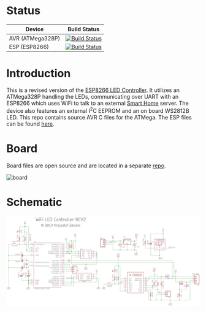# Status
| Device           | Build Status                                                                                                                                        |
|------------------|-----------------------------------------------------------------------------------------------------------------------------------------------------|
| AVR (ATMega328P) | [![Build Status](https://travis-ci.org/RouNNdeL/wifi-led-controller-avr.svg?branch=master)](https://travis-ci.org/RouNNdeL/wifi-led-controller-avr) |
| ESP (ESP8266)    | [![Build Status](https://travis-ci.org/RouNNdeL/wifi-led-controller-esp.svg?branch=master)](https://travis-ci.org/RouNNdeL/wifi-led-controller-esp) |

# Introduction
This is a revised version of the [ESP8266 LED Controller](https://github.com/RouNNdeL/esp8266-leds). It utilizes an ATMega328P handling the LEDs, communicating over UART with an ESP8266 which uses WiFi to talk to an external [Smart Home](https://github.com/RouNNdeL/smart-home) server. The device also features an external I<sup>2</sup>C EEPROM and an on board WS2812B LED. This repo contains source AVR C files for the ATMega. The ESP files can be found [here](https://github.com/RouNNdeL/wifi-led-controller-esp).

# Board
Board files are open source and are located in a separate [repo](https://github.com/RouNNdeL/wifi-led-controller).

![board](https://imgur.com/B5NNHqA.jpg)

# Schematic 
![schematic](https://github.com/RouNNdeL/wifi-led-controller/raw/master/outputs/v1/schematic.png)
